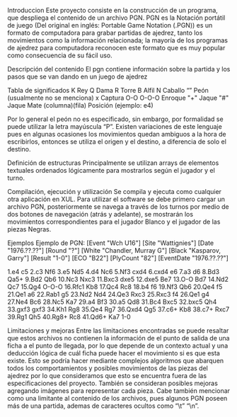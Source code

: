 Introduccion
Este proyecto consiste en la construcción de un programa, que despliega el contenido de un archivo PGN. 
PGN es la Notación portátil de juego (Del original en inglés: Portable Game Notation (.PGN)) es un formato 
de computadora para grabar partidas de ajedrez, tanto los movimientos como la información relacionada; la mayoría 
de los programas de ajedrez para computadora reconocen este formato que es muy popular como consecuencia de su 
fácil uso.

Descripción del contenido
El pgn contiene información sobre la partida y los pasos que se van dando en un juego de ajedrez

Tabla de significados
K  Rey
Q	Dama
R	Torre
B	Alfil
N	Caballo
“”	Peón (usualmente no se menciona)
x	Captura
O-O   O-O-O	Enroque
"+"	Jaque
"#"	Jaque Mate
(columna)(fila)	Posición (ejemplo: e4)

Por lo general el peón no es especificado, sin embargo, por formalidad se puede utilizar la letra 
mayúscula “P”. Existen variaciones de este lenguaje pues en algunas ocasiones los movimientos 
quedan ambiguos a la hora de escribirlos, entonces se utiliza el origen y el destino, a diferencia 
de solo el destino.

Definición de estructuras
Principalmente se utilizan arrays de elementos textuales ordenados lógicamente para mostrarlos según el jugador y 
el turno.

Compilación, ejecución y utilización
Se compila y ejecuta como cualquier otra aplicación en XUL.
Para utilizar el software se debe primero cargar un archivo PGN, posteriormente se navega a través de los 
turnos por medio de dos botones de navegación (atrás y adelante), se mostrarán los movimientos correspondientes 
para el jugador Blanco y el jugador de las piezas Negras.

Ejemplos
Ejemplo de PGN:
[Event "Wch U16"]
[Site "Wattignies"]
[Date "1976.??.??"]
[Round "?"]
[White "Chandler, Murray G"]
[Black "Kasparov, Garry"]
[Result "1-0"]
[ECO "B22"]
[PlyCount "82"]
[EventDate "1976.??.??"]

1.e4 c5 2.c3 Nf6 3.e5 Nd5 4.d4 Nc6 5.Nf3 cxd4 6.cxd4 e6 7.a3 d6 8.Bd3 Qa5+ 9.Bd2 Qb6 10.Nc3 Nxc3 11.Bxc3 dxe5 12.dxe5 Be7 13.O-O Bd7 14.Nd2 Qc7 15.Qg4 O-O-O 16.Rfc1 Kb8 17.Qc4 Rc8 18.b4 f6 19.Nf3 Qb6 20.Qe4 f5 21.Qe1 a6 22.Rab1 g5 23.Nd2 Nd4 24.Qe3 Rxc3 25.Rxc3 f4 26.Qe1 g4 27.Ne4 Bc6 28.Nc5 Ka7 29.a4 Bf3 30.a5 Qd8 31.Bc4 Bxc5 32.bxc5 Qh4 33.gxf3 gxf3 34.Kh1 Rg8 35.Qe4 Rg7 36.Qxd4 Qg5 37.c6+ Kb8 38.c7+ Rxc7 39.Rg1 Qh5 40.Rg8+ Rc8 41.Qd6+ Ka7  1-0



Limitaciones y mejoras
Entre las limitaciones encontradas se puede resaltar que estos archivos no contienen la 
información de el punto de salida de una ficha a el punto de llegada, por lo que depende de un 
contexto actual y una deducción lógica de cuál ficha puede hacer el movimiento si es que esta existe. 
Esto se podría hacer mediante complejos algoritmos que abarquen todos los comportamientos y posibles 
movimientos de las piezas del ajedrez por lo que consideramos que esto se encuentra fuera de las 
especificaciones del proyecto. También se consideran posibles mejoras agregando imágenes para representar 
cada pieza.
Cabe también mencionar como una limitante al contenido de los archivos, pues algunos PGN poseen más de una 
partida, ademas de caracteres ocultos como “\t” “\n”.